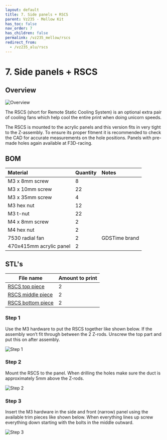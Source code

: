 ```yaml
---
layout: default
title: 7. Side panels + RSCS
parent: Vz235 - Mellow Kit
has_toc: false
nav_order: 7
has_children: false
permalink: /vz235_mellow/rscs
redirect_from:
  - /vz235_alu/rscs
---
```


# 7. Side panels + RSCS

## Overview

![Overview](../assets/images/manual/vz235_printed/rscs/overview.png)

The RSCS (short for Remote Static Cooling System) is an optional extra pair of cooling fans which help cool the entire print when doing unicorn speeds.

The RSCS is mounted to the acrylic panels and this version fits in very tight to the Z-assembly. To ensure its proper fitment it is recommended to check the CAD for accurate measurements on the hole positions. Panels with pre-made holes again available at F3D-racing.

## BOM

| Material                | Quantity | Notes         |
| :---------------------- | :------- | :------------ |
| M3 x 8mm screw          | 8        |               |
| M3 x 10mm screw         | 22       |               |
| M3 x 35mm screw         | 4        |               |
| M3 hex nut              | 12       |               |
| M3 t-nut                | 22       |               |
| M4 x 8mm screw          | 2        |               |
| M4 hex nut              | 2        |               |
| 7530 radial fan         | 2        | GDSTime brand |
| 470x415mm acrylic panel | 2        |               |

## STL's

| File name              | Amount to print |
| ---------------------- | --------------- |
| [RSCS top piece][]     | 2               |
| [RSCS middle piece][]  | 2               |
| [RSCS bottom piece][]  | 2               |

### Step 1

Use the M3 hardware to put the RSCS together like shown below. If the assembly won’t fit through between the 2 Z-rods. Unscrew the top part and put this on after assembly.

![Step 1](../assets/images/manual/vz235_printed/rscs/step_1.png)

### Step 2

Mount the RSCS to the panel. When drilling the holes make sure the duct is approximately 5mm above the Z-rods.

![Step 2](../assets/images/manual/vz235_printed/rscs/step_2.png)

### Step 3

Insert the M3 hardware in the side and front (narrow) panel using the available trim pieces like shown below. When everything lines up screw everything down starting with the bolts in the middle outward.

![Step 3](../assets/images/manual/vz235_printed/rscs/step_3.png)

[RSCS top piece]: https://github.com/VzBoT3D/VzBoT-Vz235/blob/main/Assemblies%20%26%20STL/RSCS%20V2/Top%20part%20V2.stl
[RSCS middle piece]: https://github.com/VzBoT3D/VzBoT-Vz235/blob/main/Assemblies%20%26%20STL/RSCS%20V2/Mid%20part%20V2.stl
[RSCS bottom piece]: https://github.com/VzBoT3D/VzBoT-Vz235/blob/main/Assemblies%20%26%20STL/RSCS%20V2/Bottom%20part%20V2.stl
